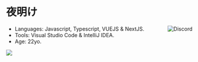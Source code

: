 # 夜明け

<img align='right' src="https://lanyard.cnrad.dev/api/257152789933719552?theme=dark&bg=151515&borderRadius=8px" alt="Discord">

- Languages: Javascript, Typescript, VUEJS & NextJS.
- Tools: Visual Studio Code & IntelliJ IDEA.
- Age: 22yo.

<img align='left' src="https://spotify-github-profile.kittinanx.com/api/view?uid=juliontc&cover_image=true&theme=novatorem&show_offline=true&background_color=ff6b6b&interchange=false&bar_color=53b14f&bar_color_cover=false)](https://github.com/kittinan/spotify-github-profile">
